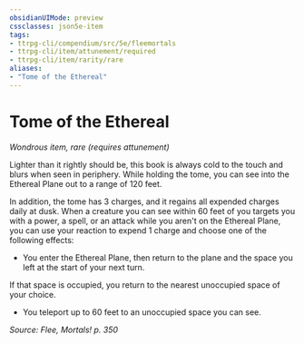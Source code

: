 ```yaml
---
obsidianUIMode: preview
cssclasses: json5e-item
tags:
- ttrpg-cli/compendium/src/5e/fleemortals
- ttrpg-cli/item/attunement/required
- ttrpg-cli/item/rarity/rare
aliases: 
- "Tome of the Ethereal"
---
```

# Tome of the Ethereal
*Wondrous item, rare (requires attunement)*  



Lighter than it rightly should be, this book is always cold to the touch and blurs when seen in periphery. While holding the tome, you can see into the Ethereal Plane out to a range of 120 feet.

In addition, the tome has 3 charges, and it regains all expended charges daily at dusk. When a creature you can see within 60 feet of you targets you with a power, a spell, or an attack while you aren't on the Ethereal Plane, you can use your reaction to expend 1 charge and choose one of the following effects:

- You enter the Ethereal Plane, then return to the plane and the space you left at the start of your next turn.  

If that space is occupied, you return to the nearest unoccupied space of your choice.

- You teleport up to 60 feet to an unoccupied space you can see.  

*Source: Flee, Mortals! p. 350*